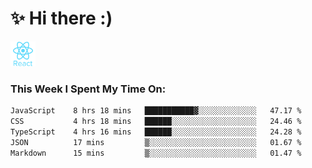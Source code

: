 <h1 align="left">✨ Hi there :)</h1>

  <a href="https://reactjs.org/" target="_blank" rel="noreferrer">   
    <img src="https://raw.githubusercontent.com/devicons/devicon/master/icons/react/react-original-wordmark.svg" alt="react" width="40"     
    height="40"/></a>
 
<h3 align="left">This Week I Spent My Time On:</h3>
<!--START_SECTION:waka-->

```txt
JavaScript    8 hrs 18 mins   ███████████▓░░░░░░░░░░░░░   47.17 %
CSS           4 hrs 18 mins   ██████░░░░░░░░░░░░░░░░░░░   24.46 %
TypeScript    4 hrs 16 mins   ██████░░░░░░░░░░░░░░░░░░░   24.28 %
JSON          17 mins         ▒░░░░░░░░░░░░░░░░░░░░░░░░   01.67 %
Markdown      15 mins         ▒░░░░░░░░░░░░░░░░░░░░░░░░   01.47 %
```

<!--END_SECTION:waka-->


